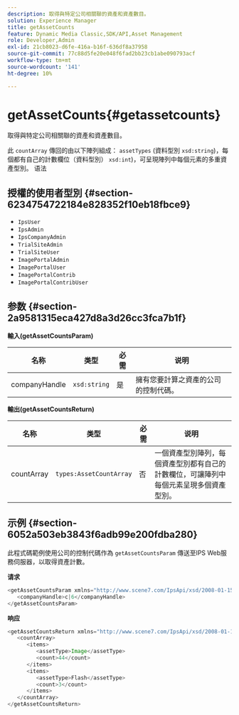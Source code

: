 ```yaml
---
description: 取得與特定公司相關聯的資產和資產數目。
solution: Experience Manager
title: getAssetCounts
feature: Dynamic Media Classic,SDK/API,Asset Management
role: Developer,Admin
exl-id: 21cb8023-d6fe-416a-b16f-636df8a37958
source-git-commit: 77c88d5fe20e048f6fad2bb23cb1abe090793acf
workflow-type: tm+mt
source-wordcount: '141'
ht-degree: 10%

---
```


# getAssetCounts{#getassetcounts}

取得與特定公司相關聯的資產和資產數目。

此 `countArray` 傳回的由以下陣列組成： `assetTypes` (資料型別 `xsd:string`)，每個都有自己的計數欄位（資料型別） `xsd:int`)，可呈現陣列中每個元素的多重資產型別。
语法

## 授權的使用者型別 {#section-6234754722184e828352f10eb18fbce9}

* `IpsUser`
* `IpsAdmin`
* `IpsCompanyAdmin`
* `TrialSiteAdmin`
* `TrialSiteUser`
* `ImagePortalAdmin`
* `ImagePortalUser`
* `ImagePortalContrib`
* `ImagePortalContribUser`

## 参数 {#section-2a9581315eca427d8a3d26cc3fca7b1f}

**輸入(getAssetCountsParam)**

| 名称 | 类型 | 必需 | 说明 |
|---|---|---|---|
| companyHandle | `xsd:string` | 是 | 擁有您要計算之資產的公司的控制代碼。 |

**輸出(getAssetCountsReturn)**

| 名称 | 类型 | 必需 | 说明 |
|---|---|---|---|
| countArray | `types:AssetCountArray` | 否 | 一個資產型別陣列，每個資產型別都有自己的計數欄位，可讓陣列中每個元素呈現多個資產型別。 |

## 示例 {#section-6052a503eb3843f6adb99e200fdba280}

此程式碼範例使用公司的控制代碼作為 `getAssetCountsParam` 傳送至IPS Web服務伺服器，以取得資產計數。

**请求**

```java
<getAssetCountsParam xmlns="http://www.scene7.com/IpsApi/xsd/2008-01-15">
   <companyHandle>c|6</companyHandle>
</getAssetCountsParam>
```

**响应**

```java
<getAssetCountsReturn xmlns="http://www.scene7.com/IpsApi/xsd/2008-01-15">
   <countArray>
      <items>
         <assetType>Image</assetType>
         <count>44</count>
      </items>
      <items>
         <assetType>Flash</assetType>
         <count>3</count>
      </items>
   </countArray>
</getAssetCountsReturn>
```
